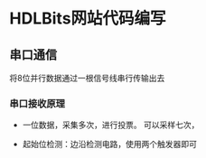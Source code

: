 # HDLBits网站代码编写


## 串口通信

将8位并行数据通过一根信号线串行传输出去



### 串口接收原理

- 一位数据，采集多次，进行投票。 可以采样七次，

- 起始位检测：边沿检测电路，使用两个触发器即可

